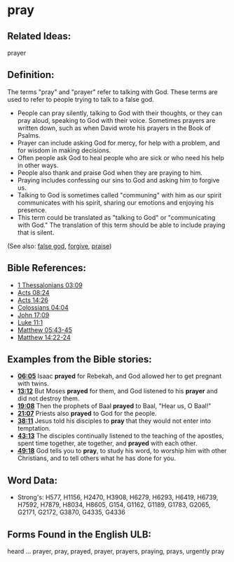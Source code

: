 # pray

## Related Ideas:

prayer


## Definition:

The terms "pray" and "prayer" refer to talking with God. These terms are used to refer to people trying to talk to a false god.

* People can pray silently, talking to God with their thoughts, or they can pray aloud, speaking to God with their voice. Sometimes prayers are written down, such as when David wrote his prayers in the Book of Psalms.
* Prayer can include asking God for mercy, for help with a problem, and for wisdom in making decisions.
* Often people ask God to heal people who are sick or who need his help in other ways.
* People also thank and praise God when they are praying to him.
* Praying includes confessing our sins to God and asking him to forgive us.
* Talking to God is sometimes called "communing" with him as our spirit communicates with his spirit, sharing our emotions and enjoying his presence.
* This term could be translated as "talking to God" or "communicating with God." The translation of this term should be able to include praying that is silent.

(See also: [false god](../kt/falsegod.md), [forgive](../kt/forgive.md), [praise](../other/praise.md))

## Bible References:

* [1 Thessalonians 03:09](rc://en/tn/help/1th/03/09)
* [Acts 08:24](rc://en/tn/help/act/08/24)
* [Acts 14:26](rc://en/tn/help/act/14/26)
* [Colossians 04:04](rc://en/tn/help/col/04/04)
* [John 17:09](rc://en/tn/help/jhn/17/09)
* [Luke 11:1](rc://en/tn/help/luk/11/1)
* [Matthew 05:43-45](rc://en/tn/help/mat/05/43)
* [Matthew 14:22-24](rc://en/tn/help/mat/14/22)

## Examples from the Bible stories:

* __[06:05](rc://en/tn/help/obs/06/05)__ Isaac __prayed__ for Rebekah, and God allowed her to get pregnant with twins.
* __[13:12](rc://en/tn/help/obs/13/12)__ But Moses __prayed__ for them, and God listened to his __prayer__ and did not destroy them.
* __[19:08](rc://en/tn/help/obs/19/08)__ Then the prophets of Baal __prayed__ to Baal, "Hear us, O Baal!"
* __[21:07](rc://en/tn/help/obs/21/07)__ Priests also __prayed__ to God for the people.
* __[38:11](rc://en/tn/help/obs/38/11)__ Jesus told his disciples to __pray__ that they would not enter into temptation.
* __[43:13](rc://en/tn/help/obs/43/13)__ The disciples continually listened to the teaching of the apostles, spent time together, ate together, and __prayed__ with each other.
* __[49:18](rc://en/tn/help/obs/49/18)__ God tells you to __pray__, to study his word, to worship him with other Christians, and to tell others what he has done for you.

## Word Data:

* Strong's: H577, H1156, H2470, H3908, H6279, H6293, H6419, H6739, H7592, H7879, H8034, H8605, G154, G1162, G1189, G1783, G2065, G2171, G2172, G3870, G4335, G4336

## Forms Found in the English ULB:

heard ... prayer, pray, prayed, prayer, prayers, praying, prays, urgently pray


